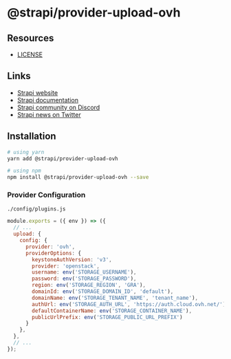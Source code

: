 # @strapi/provider-upload-ovh

## Resources

- [LICENSE](LICENSE)

## Links

- [Strapi website](https://strapi.io/)
- [Strapi documentation](https://docs.strapi.io)
- [Strapi community on Discord](https://discord.strapi.io)
- [Strapi news on Twitter](https://twitter.com/strapijs)

## Installation

```bash
# using yarn
yarn add @strapi/provider-upload-ovh

# using npm
npm install @strapi/provider-upload-ovh --save
```

### Provider Configuration

`./config/plugins.js`

```js
module.exports = ({ env }) => ({
  // ...
  upload: {
    config: {
      provider: 'ovh',
      providerOptions: {
        keystoneAuthVersion: 'v3',
        provider: 'openstack',
        username: env('STORAGE_USERNAME'),
        password: env('STORAGE_PASSWORD'),
        region: env('STORAGE_REGION', 'GRA'),
        domainId: env('STORAGE_DOMAIN_ID', 'default'),
        domainName: env('STORAGE_TENANT_NAME', 'tenant_name'),
        authUrl: env('STORAGE_AUTH_URL', 'https://auth.cloud.ovh.net/'),
        defaultContainerName: env('STORAGE_CONTAINER_NAME'),
        publicUrlPrefix: env('STORAGE_PUBLIC_URL_PREFIX')
      }
    },
  },
  // ...
});
```
